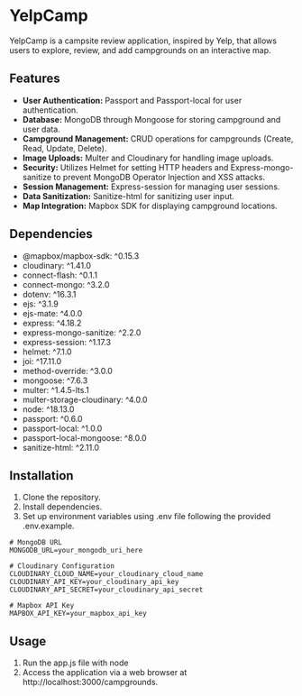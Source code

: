 <h1>YelpCamp</h1>
  <p>YelpCamp is a campsite review application, inspired by Yelp, that allows users to explore, review, and add campgrounds on an interactive map.</p>

  <h2>Features</h2>
  <ul>
    <li><b>User Authentication:</b> Passport and Passport-local for user authentication.</li>
    <li><b>Database:</b> MongoDB through Mongoose for storing campground and user data.</li>
    <li><b>Campground Management:</b> CRUD operations for campgrounds (Create, Read, Update, Delete).</li>
    <li><b>Image Uploads:</b> Multer and Cloudinary for handling image uploads.</li>
    <li><b>Security:</b> Utilizes Helmet for setting HTTP headers and Express-mongo-sanitize to prevent MongoDB Operator Injection and XSS attacks.</li>
    <li><b>Session Management:</b> Express-session for managing user sessions.</li>
    <li><b>Data Sanitization:</b> Sanitize-html for sanitizing user input.</li>
    <li><b>Map Integration:</b> Mapbox SDK for displaying campground locations.</li>
  </ul>

  <h2>Dependencies</h2>
  <ul>
    <li>@mapbox/mapbox-sdk: ^0.15.3</li>
    <li>cloudinary: ^1.41.0</li>
    <li>connect-flash: ^0.1.1</li>
    <li>connect-mongo: ^3.2.0</li>
    <li>dotenv: ^16.3.1</li>
    <li>ejs: ^3.1.9</li>
    <li>ejs-mate: ^4.0.0</li>
    <li>express: ^4.18.2</li>
    <li>express-mongo-sanitize: ^2.2.0</li>
    <li>express-session: ^1.17.3</li>
    <li>helmet: ^7.1.0</li>
    <li>joi: ^17.11.0</li>
    <li>method-override: ^3.0.0</li>
    <li>mongoose: ^7.6.3</li>
    <li>multer: ^1.4.5-lts.1</li>
    <li>multer-storage-cloudinary: ^4.0.0</li>
    <li>node: ^18.13.0</li>
    <li>passport: ^0.6.0</li>
    <li>passport-local: ^1.0.0</li>
    <li>passport-local-mongoose: ^8.0.0</li>
    <li>sanitize-html: ^2.11.0</li>
  </ul>

  <h2>Installation</h2>
  <ol>
    <li>Clone the repository.</li>
    <li>Install dependencies.</li>
    <li>Set up environment variables using .env file following the provided .env.example.</li>
  </ol>

```
# MongoDB URL
MONGODB_URL=your_mongodb_uri_here

# Cloudinary Configuration
CLOUDINARY_CLOUD_NAME=your_cloudinary_cloud_name
CLOUDINARY_API_KEY=your_cloudinary_api_key
CLOUDINARY_API_SECRET=your_cloudinary_api_secret

# Mapbox API Key
MAPBOX_API_KEY=your_mapbox_api_key
```

<h2>Usage</h2>
<ol>
<li>Run the app.js file with node</li>
<li>Access the application via a web browser at http://localhost:3000/campgrounds.</li>
</ol>
